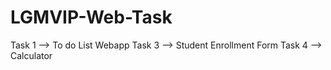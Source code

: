 # LGMVIP-Web-Task

Task 1 --> To do List Webapp
Task 3 --> Student Enrollment Form
Task 4 --> Calculator
